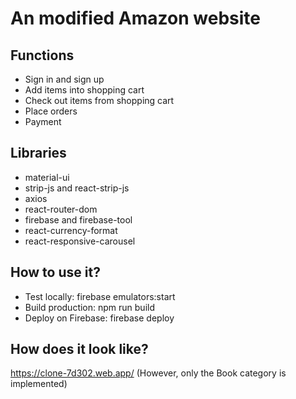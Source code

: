 # An modified Amazon website
## Functions
* Sign in and sign up
* Add items into shopping cart
* Check out items from shopping cart
* Place orders
* Payment
## Libraries
* material-ui
* strip-js and react-strip-js
* axios
* react-router-dom
* firebase and firebase-tool
* react-currency-format
* react-responsive-carousel
## How to use it?
* Test locally: firebase emulators:start
* Build production: npm run build
* Deploy on Firebase: firebase deploy 
## How does it look like?
https://clone-7d302.web.app/
(However, only the Book category is implemented)
